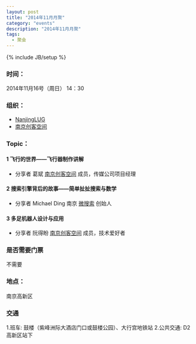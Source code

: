 ```yaml
---
layout: post
title: "2014年11月月聚"
category: "events"
description: "2014年11月月聚"
tags:
  - 聚会
---
```

{% include JB/setup %}

### 时间：
2014年11月16号（周日） 14：30

### 组织：

* [NanjingLUG][nanjinglug]
* [南京创客空间][nanjingmaker]

### Topic：

#### 1 飞行的世界——飞行器制作讲解

* 分享者 葛斌 [南京创客空间](nanjingmaker) 成员，传媒公司项目经理

#### 2 搜索引擎背后的故事——简单扯扯搜索与数学

* 分享者 Michael Ding 南京 [微搜索][tinysou] 创始人

#### 3 多足机器人设计与应用

* 分享者 阮得盼 [南京创客空间][nanjingmaker] 成员，技术爱好者

### 是否需要门票

不需要

### 地点：

南京高新区

### 交通

1.班车: 鼓楼（紫峰洲际大酒店门口或鼓楼公园）、大行宫地铁站
2.公共交通: D2 高新区站下

[nanjinglug]:/
[tinysou]:http://tinysou.com
[nanjingmaker]:http://www.do-idea.org
